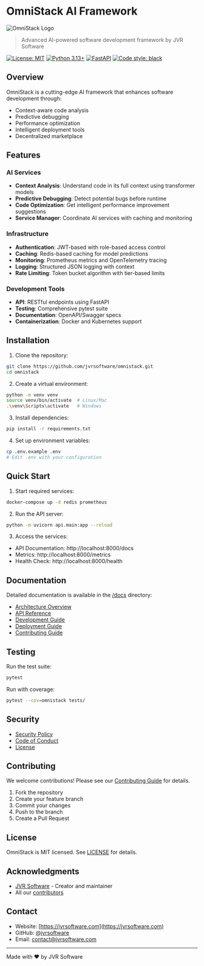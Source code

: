 # OmniStack AI Framework

![OmniStack Logo](docs/images/omnistack-logo.png)

> Advanced AI-powered software development framework by JVR Software

[![License: MIT](https://img.shields.io/badge/License-MIT-yellow.svg)](https://opensource.org/licenses/MIT)
[![Python 3.13+](https://img.shields.io/badge/python-3.13+-blue.svg)](https://www.python.org/downloads/)
[![FastAPI](https://img.shields.io/badge/FastAPI-0.104.1-009688.svg)](https://fastapi.tiangolo.com)
[![Code style: black](https://img.shields.io/badge/code%20style-black-000000.svg)](https://github.com/psf/black)

## Overview

OmniStack is a cutting-edge AI framework that enhances software development through:
- Context-aware code analysis
- Predictive debugging
- Performance optimization
- Intelligent deployment tools
- Decentralized marketplace

## Features

### AI Services
- **Context Analysis**: Understand code in its full context using transformer models
- **Predictive Debugging**: Detect potential bugs before runtime
- **Code Optimization**: Get intelligent performance improvement suggestions
- **Service Manager**: Coordinate AI services with caching and monitoring

### Infrastructure
- **Authentication**: JWT-based with role-based access control
- **Caching**: Redis-based caching for model predictions
- **Monitoring**: Prometheus metrics and OpenTelemetry tracing
- **Logging**: Structured JSON logging with context
- **Rate Limiting**: Token bucket algorithm with tier-based limits

### Development Tools
- **API**: RESTful endpoints using FastAPI
- **Testing**: Comprehensive pytest suite
- **Documentation**: OpenAPI/Swagger specs
- **Containerization**: Docker and Kubernetes support

## Installation

1. Clone the repository:
```bash
git clone https://github.com/jvrsoftware/omnistack.git
cd omnistack
```

2. Create a virtual environment:
```bash
python -m venv venv
source venv/bin/activate  # Linux/Mac
.\venv\Scripts\activate   # Windows
```

3. Install dependencies:
```bash
pip install -r requirements.txt
```

4. Set up environment variables:
```bash
cp .env.example .env
# Edit .env with your configuration
```

## Quick Start

1. Start required services:
```bash
docker-compose up -d redis prometheus
```

2. Run the API server:
```bash
python -m uvicorn api.main:app --reload
```

3. Access the services:
- API Documentation: http://localhost:8000/docs
- Metrics: http://localhost:8000/metrics
- Health Check: http://localhost:8000/health

## Documentation

Detailed documentation is available in the [/docs](docs/) directory:
- [Architecture Overview](docs/architecture.md)
- [API Reference](docs/api.md)
- [Development Guide](docs/development.md)
- [Deployment Guide](docs/deployment.md)
- [Contributing Guide](docs/contributing.md)

## Testing

Run the test suite:
```bash
pytest
```

Run with coverage:
```bash
pytest --cov=omnistack tests/
```

## Security

- [Security Policy](SECURITY.md)
- [Code of Conduct](CODE_OF_CONDUCT.md)
- [License](LICENSE)

## Contributing

We welcome contributions! Please see our [Contributing Guide](docs/contributing.md) for details.

1. Fork the repository
2. Create your feature branch
3. Commit your changes
4. Push to the branch
5. Create a Pull Request

## License

OmniStack is MIT licensed. See [LICENSE](LICENSE) for details.

## Acknowledgments

- [JVR Software](https://github.com/jvrsoftware) - Creator and maintainer
- All our [contributors](https://github.com/jvrsoftware/omnistack/graphs/contributors)

## Contact

- Website: [https://jvrsoftware.com](https://jvrsoftware.com)
- GitHub: [@jvrsoftware](https://github.com/jvrsoftware)
- Email: contact@jvrsoftware.com

---
Made with ❤️ by JVR Software
